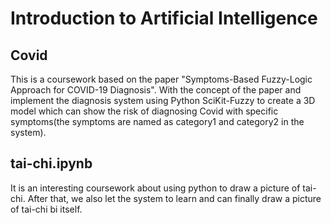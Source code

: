 # Introduction to Artificial Intelligence
## Covid
This is a coursework based on the paper "Symptoms-Based Fuzzy-Logic Approach for COVID-19 Diagnosis". With the concept of the paper and implement the diagnosis system using Python SciKit-Fuzzy to create a 3D model which can show the risk of diagnosing Covid with specific symptoms(the symptoms are named as category1 and category2 in the system).
## tai-chi.ipynb
It is an interesting coursework about using python to draw a picture of tai-chi. After that, we also let the system to learn and can finally draw a picture of tai-chi bi itself.

